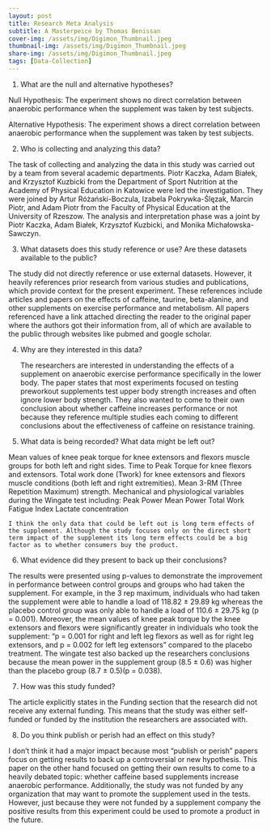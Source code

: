 ```yaml
---
layout: post
title: Research Meta Analysis
subtitle: A Masterpeice by Thomas Benissan
cover-img: /assets/img/Digimon_Thumbnail.jpeg
thumbnail-img: /assets/img/Digimon_Thumbnail.jpeg
share-img: /assets/img/Digimon_Thumbnail.jpeg
tags: [Data-Collection]
---
```



1. What are the null and alternative hypotheses?

	
Null Hypothesis: The experiment shows no direct correlation between anaerobic performance when the supplement was taken by test subjects.

Alternative Hypothesis: The experiment shows a direct correlation between anaerobic performance when the supplement was taken by test subjects.

2. Who is collecting and analyzing this data?

The task of collecting and analyzing the data in this study was carried out by a team from several academic departments. Piotr Kaczka, Adam Białek, and Krzysztof Kuzbicki from the Department of Sport Nutrition at the Academy of Physical Education in Katowice were led the investigation. They were joined by Artur Różański-Boczula, Izabela Pokrywka-Ślęzak, Marcin Piotr, and Adam Piotr from the Faculty of Physical Education at the University of Rzeszow. The analysis and interpretation phase was a joint by Piotr Kaczka, Adam Białek, Krzysztof Kuzbicki, and Monika Michałowska-Sawczyn. 


3. What datasets does this study reference or use? Are these datasets available to the public?

The study did not directly reference or use external datasets. However, it heavily references prior research from various studies and publications, which provide context for the present experiment. These references include articles and papers on the effects of caffeine, taurine, beta-alanine, and other supplements on exercise performance and metabolism. All papers referenced have a link attached directing the reader to the original paper where the authors got their information from, all of which are available to the public through websites like pubmed and google scholar.

4. Why are they interested in this data?
	
	The researchers are interested in understanding the effects of a supplement on anaerobic exercise performance specifically in the lower body. The paper states that most experiments focused on testing preworkout supplements test upper body strength increases and often ignore lower body strength. They also wanted to come to their own conclusion about whether caffeine increases performance or not because they reference multiple studies each coming to different conclusions about the effectiveness of caffeine on resistance training.  


5. What data is being recorded? What data might be left out?

Mean values of knee peak torque  for knee extensors and flexors muscle groups for both left and right sides.
Time to Peak Torque for knee flexors and extensors.
Total work done (Twork) for knee extensors and flexors muscle conditions (both left and right extremities).
Mean 3-RM (Three Repetition Maximum) strength.
Mechanical and physiological variables during the Wingate test including:
Peak Power 
Mean Power
Total Work 
Fatigue Index 
Lactate concentration

	I think the only data that could be left out is long term effects of the supplement. Although the study focuses only on the direct short term impact of the supplement its long term effects could be a big factor as to whether consumers buy the product.

6. What evidence did they present to back up their conclusions?
	
	
The results were presented using p-values to demonstrate the improvement in performance between control groups and groups who had taken the supplement. For example, in the 3 rep maximum, individuals who had taken the supplement were able to handle a load of 118.82 ± 29.89 kg whereas the placebo control group was only able to handle a load of 110.6 ± 29.75 kg (p = 0.001). Moreover, the mean values of knee peak torque by the knee extensors and flexors were significantly greater in individuals who took the supplement: “p = 0.001 for right and left leg flexors as well as for right leg extensors, and p = 0.002 for left leg extensors” compared to the placebo treatment. The wingate test also backed up the researchers conclusions because the mean power in the supplement group (8.5 ± 0.6) was higher than the placebo group (8.7 ± 0.5)(p = 0.038).

	
7. How was this study funded?

The article explicitly states in the Funding section that the research did not receive any external funding. This means that the study was either self-funded or funded by the institution the researchers are associated with. 

8. Do you think publish or perish had an effect on this study?

I don’t think it had a major impact because most “publish or perish” papers focus on getting results to back up a controversial or new hypothesis. This paper on the other hand focused on getting their own results to come to a heavily debated topic: whether caffeine based supplements increase anaerobic performance. Additionally, the study was not funded by any organization that may want to promote the supplement used in the tests. However, just because they were not funded by a supplement company the positive results from this experiment could be used to promote a product in the future.
